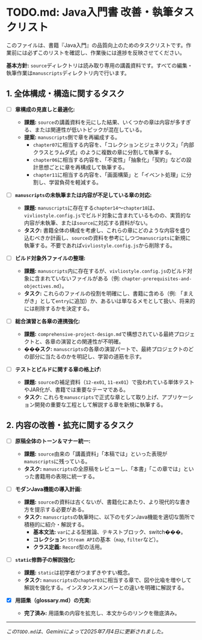 # TODO.md: Java入門書 改善・執筆タスクリスト

このファイルは、書籍『Java入門』の品質向上のためのタスクリストです。作業前には必ずこのリストを確認し、作業後には進捗を反映させてください。

**基本方針:** `source`ディレクトリは読み取り専用の講義資料です。すべての編集・執筆作業は`manuscripts`ディレクトリ内で行います。

## 1. 全体構成・構造に関するタスク

- [ ] **章構成の見直しと最適化:**
    - **課題:** `source`の講義資料を元にした結果、いくつかの章は内容が多すぎる、または関連性が低いトピックが混在している。
    - **提案:** `manuscripts`側で章を再編成する。
        - `chapter07`に相当する内容を、「コレクションとジェネリクス」「内部クラスとラムダ式」のように複数の章に分割して執筆する。
        - `chapter06`に相当する内容を、「不変性」「抽象化」「契約」などの設計思想ごとに章を再構成して執筆する。
        - `chapter11`に相当する内容を、「画面構築」と「イベント処理」に分割し、学習負荷を軽減する。

- [ ] **`manuscripts`の未執筆または内容が不足している章の対応:**
    - **課題:** `manuscripts`に存在する`chapter14`〜`chapter18`は、`vivliostyle.config.js`でビルド対象に含まれているものの、実質的な内容が未執筆、または`source`に対応する資料がない。
    - **タスク:** 書籍全体の構成を考慮し、これらの章にどのような内容を盛り込むべきか計画し、`source`の資料を参考にしつつ`manuscripts`に新規に執筆する。不要であれば`vivliostyle.config.js`から削除する。

- [ ] **ビルド対象外ファイルの整理:**
    - **課題:** `manuscripts`内に存在するが、`vivliostyle.config.js`のビルド対象に含まれていないファイルがある（例: `chapter-prerequisites-and-objectives.md`）。
    - **タスク:** これらのファイルの役割を明確にし、書籍に含める（例: 「まえがき」として`entry`に追加）か、あるいは単なるメモとして扱い、将来的には削除するかを決定する。

- [ ] **総合演習と各章の連携強化:**
    - **課題:** `comprehensive-project-design.md`で構想されている最終プロジェクトと、各章の演習との関連性が不明確。
    - **���スク:** `manuscripts`の各章の演習パートで、最終プロジェクトのどの部分に当たるのかを明記し、学習の道筋を示す。

- [ ] **テストとビルドに関する章の格上げ:**
    - **課題:** `source`の補足資料（`12-ex01`, `11-ex01`）で扱われている単体テストやJAR化が、書籍では重要なテーマである。
    - **タスク:** これらを`manuscripts`で正式な章として取り上げ、アプリケーション開発の重要な工程として解説する章を新規に執筆する。

## 2. 内容の改善・拡充に関するタスク

- [ ] **原稿全体のトーン＆マナー統一:**
    - **課題:** `source`由来の「講義資料」「本稿では」といった表現が`manuscripts`に残っている。
    - **タスク:** `manuscripts`の全原稿をレビューし、「本書」「この章では」といった書籍用の表現に統一する。

- [ ] **モダンJava機能の導入計画:**
    - **課題:** `source`の資料は古くないが、書籍化にあたり、より現代的な書き方を提示する必要がある。
    - **タスク:** `manuscripts`の執筆時に、以下のモダンJava機能を適切な箇所で積極的に紹介・解説する。
        - **基本文法:** `var`による型推論、テキストブロック、switch���。
        - **コレクション:** `Stream API`の基本（`map`, `filter`など）。
        - **クラス定義:** `Record`型の活用。

- [ ] **`static`修飾子の解説強化:**
    - **課題:** `static`は初学者がつまずきやすい概念。
    - **タスク:** `manuscripts`の`chapter03`に相当する章で、図や比喩を増やして解説を強化する。インスタンスメンバーとの違いを明確に解説する。

- [x] **用語集（glossary.md）の充実:**
    - **完了済み:** 用語集の内容を拡充し、本文からのリンクを徹底済み。

---
*この`TODO.md`は、Geminiによって2025年7月4日に更新されました。*